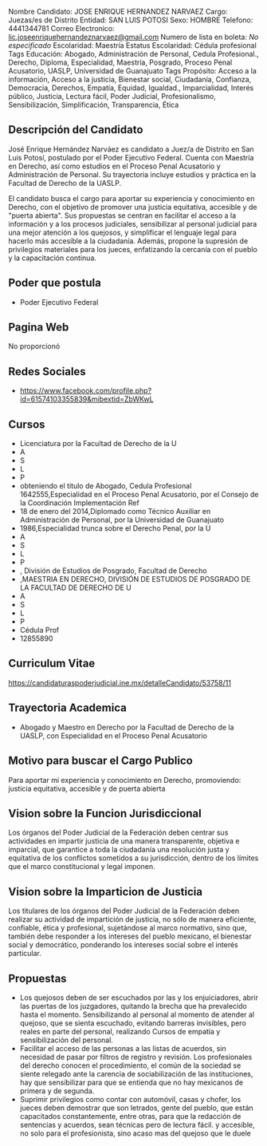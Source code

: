 Nombre Candidato: JOSE ENRIQUE HERNANDEZ NARVAEZ
Cargo: Juezas/es de Distrito
Entidad: SAN LUIS POTOSI
Sexo: HOMBRE
Telefono: 4441344781
Correo Electronico: lic.joseenriquehernandeznarvaez@gmail.com
Numero de lista en boleta: *No especificado*
Escolaridad: Maestría
Estatus Escolaridad: Cédula profesional
Tags Educación: Abogado, Administración de Personal, Cedula Profesional., Derecho, Diploma, Especialidad, Maestría, Posgrado, Proceso Penal Acusatorio, UASLP, Universidad de Guanajuato
Tags Propósito: Acceso a la información, Acceso a la justicia, Bienestar social, Ciudadanía, Confianza, Democracia, Derechos, Empatía, Equidad, Igualdad., Imparcialidad, Interés público, Justicia, Lectura fácil, Poder Judicial, Profesionalismo, Sensibilización, Simplificación, Transparencia, Ética


## Descripción del Candidato 

José Enrique Hernández Narváez es candidato a Juez/a de Distrito en San Luis Potosí, postulado por el Poder Ejecutivo Federal. Cuenta con Maestría en Derecho, así como estudios en el Proceso Penal Acusatorio y Administración de Personal. Su trayectoria incluye estudios y práctica en la Facultad de Derecho de la UASLP.

El candidato busca el cargo para aportar su experiencia y conocimiento en Derecho, con el objetivo de promover una justicia equitativa, accesible y de "puerta abierta". Sus propuestas se centran en facilitar el acceso a la información y a los procesos judiciales, sensibilizar al personal judicial para una mejor atención a los quejosos, y simplificar el lenguaje legal para hacerlo más accesible a la ciudadanía. Además, propone la supresión de privilegios materiales para los jueces, enfatizando la cercanía con el pueblo y la capacitación continua.


## Poder que postula

- Poder Ejecutivo Federal


## Pagina Web

No proporcionó


## Redes Sociales

- https://www.facebook.com/profile.php?id=61574103355839&mibextid=ZbWKwL


## Cursos

- Licenciatura por la Facultad de Derecho de la U
- A
- S
- L
- P
- obteniendo el titulo de Abogado, Cedula Profesional 1642555,Especialidad en el Proceso Penal Acusatorio, por el Consejo de la Coordinación Implementación Ref
- 18 de enero del 2014,Diplomado como Técnico Auxiliar en Administración de Personal, por la Universidad de Guanajuato
- 1986,Especialidad trunca sobre el Derecho Penal, por la U
- A
- S
- L
- P
- , División de Estudios de Posgrado, Facultad de Derecho
- ,MAESTRIA EN DERECHO, DIVISIÓN DE ESTUDIOS DE POSGRADO DE LA FACULTAD DE DERECHO DE U
- A
- S
- L
- P
- Cédula Prof
- 12855890


## Curriculum Vitae

https://candidaturaspoderjudicial.ine.mx/detalleCandidato/53758/11


## Trayectoria Academica

- Abogado y Maestro en Derecho por la Facultad de Derecho de la UASLP, con Especialidad en el Proceso Penal Acusatorio


## Motivo para buscar el Cargo Publico

Para aportar mi experiencia y conocimiento en Derecho, promoviendo: justicia equitativa, accesible y de puerta abierta


## Vision sobre la Funcion Jurisdiccional

Los órganos del Poder Judicial de la Federación deben centrar sus actividades en impartir justicia de una manera transparente, objetiva e imparcial, que garantice a toda la ciudadanía una resolución justa y equitativa de los conflictos sometidos a su jurisdicción, dentro de los límites que el marco constitucional y legal imponen.


## Vision sobre la Imparticion de Justicia

Los titulares de los órganos del Poder Judicial de la Federación deben realizar su actividad de impartición de justicia, no sólo de manera eficiente, confiable, ética y profesional, sujetándose al marco normativo, sino que, también debe responder a los intereses del pueblo mexicano, el bienestar social y democrático, ponderando los intereses social sobre el interés particular.


## Propuestas

- Los quejosos deben de ser escuchados por las y los enjuiciadores, abrir las puertas de los juzgadores, quitando la brecha que ha prevalecido hasta el momento. Sensibilizando al personal al momento de atender al quejoso, que se sienta escuchado, evitando barreras invisibles, pero reales en parte del personal, realizando Cursos de empatía y sensibilización del personal.
- Facilitar el acceso de las personas a las listas de acuerdos, sin necesidad de pasar por filtros de registro y revisión. Los profesionales del derecho conocen el procedimiento, el común de la sociedad se siente relegado ante la carencia de sociabilización de las instituciones, hay que sensibilizar para que se entienda que no hay mexicanos de primera y de segunda.
- Suprimir privilegios como contar con automóvil, casas y chofer, los jueces deben demostrar que son letrados, gente del pueblo, que están capacitados constantemente, entre otras, para que la redacción de sentencias y acuerdos, sean técnicas pero de lectura fácil. y accesible, no solo para el profesionista, sino acaso mas del quejoso que le duele

